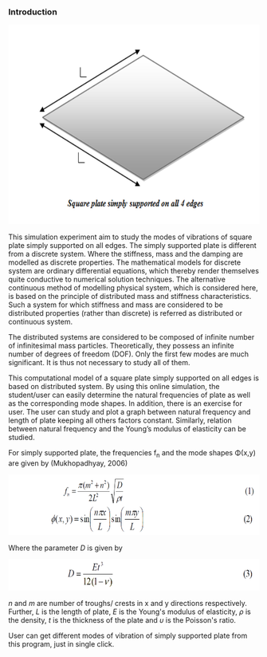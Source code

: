 
### Introduction

<center><img src="images/th1.png" height="400px"/></center>

This simulation experiment aim to study the modes of vibrations of square plate simply supported on all edges. The simply supported plate is different from a discrete system. Where the stiffness, mass and the damping are modelled as discrete properties. The mathematical models for discrete system are ordinary differential equations, which thereby render themselves quite conductive to numerical solution techniques. The alternative continuous method of modelling physical system, which is considered here, is based on the principle of distributed mass and stiffness characteristics. Such a system for which stiffness and mass are considered to be distributed properties (rather than discrete) is referred as distributed or continuous system.

The distributed systems are considered to be composed of infinite number of infinitesimal mass particles. Theoretically, they possess an infinite number of degrees of freedom (DOF). Only the first few modes are much significant. It is thus not necessary to study all of them.


This computational model of a square plate simply supported on all edges is based on distributed system. By using this online simulation, the student/user can easily determine the natural frequencies of plate as well as the corresponding mode shapes. In addition, there is an exercise for user. The user can study and plot a graph between natural frequency and length of plate keeping all others factors constant. Similarly, relation between natural frequency and the Young’s modulus of elasticity can be studied.

For simply supported plate, the frequencies f<sub>n</sub> and the mode shapes Φ(x,y) are given by (Mukhopadhyay, 2006)


<img src="images/th2.png" height="122px" />


Where the parameter <i>D</i> is given by


<img src="images/th3.png" height="63px"/>


<i>n</i> and <i>m</i> are number of troughs/ crests in x and y directions respectively. Further, <i>L</i> is the length of plate, <i>E</i> is the Young's modulus of elasticity, <i>ρ</i> is the density, <i>t</i> is the thickness of the plate and <i>υ</i> is the Poisson's ratio.

User can get different modes of vibration of simply supported plate from this program, just in single click.
